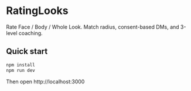 # RatingLooks

Rate Face / Body / Whole Look. Match radius, consent-based DMs, and 3-level coaching.

## Quick start
```bash
npm install
npm run dev
```

Then open http://localhost:3000
